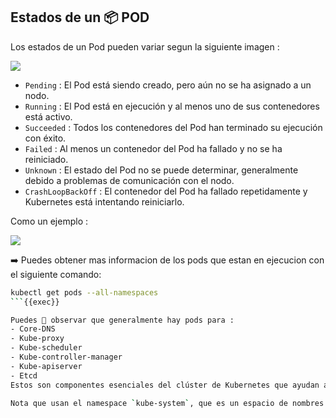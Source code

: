 ﻿## Estados de un 📦 POD

Los estados de un Pod pueden variar segun la siguiente imagen :

![](https://miro.medium.com/v2/resize:fit:1100/format:webp/1*tgMDxbLM6z8ayeC0J0XtSQ.png)

- `Pending` : El Pod está siendo creado, pero aún no se ha asignado a un nodo.
- `Running` : El Pod está en ejecución y al menos uno de sus contenedores está activo.
- `Succeeded` : Todos los contenedores del Pod han terminado su ejecución con éxito.
- `Failed` : Al menos un contenedor del Pod ha fallado y no se ha reiniciado.
- `Unknown` : El estado del Pod no se puede determinar, generalmente debido a problemas de comunicación con el nodo.
- `CrashLoopBackOff` : El contenedor del Pod ha fallado repetidamente y Kubernetes está intentando reiniciarlo.


Como un ejemplo :

![](https://miro.medium.com/v2/resize:fit:640/format:webp/1*5TdZqzM5JkEI8UgkxBY0SQ.png)

➡️ Puedes obtener mas informacion de los pods que estan en ejecucion con el siguiente comando:

```bash
kubectl get pods --all-namespaces
```{{exec}}

Puedes 🧐 observar que generalmente hay pods para :
- Core-DNS
- Kube-proxy
- Kube-scheduler
- Kube-controller-manager
- Kube-apiserver
- Etcd
Estos son componentes esenciales del clúster de Kubernetes que ayudan a gestionar y coordinar los Pods y otros recursos.

Nota que usan el namespace `kube-system`, que es un espacio de nombres reservado para los componentes del sistema de Kubernetes.

